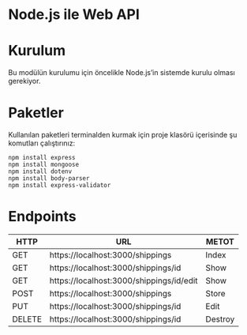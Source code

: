# Node.js ile Web API

# Kurulum
Bu modülün kurulumu için öncelikle Node.js’in sistemde kurulu olması gerekiyor. 

# Paketler
Kullanılan paketleri terminalden kurmak için proje klasörü içerisinde şu komutları çalıştırınız:
```
npm install express
npm install mongoose
npm install dotenv 
npm install body-parser
npm install express-validator
```

# Endpoints

|HTTP|URL|METOT|
|---|---|---|
|GET|    https://localhost:3000/shippings           |Index|
|GET|    https://localhost:3000/shippings/id        |Show|
|GET|    https://localhost:3000/shippings/id/edit   |Show|
|POST|   https://localhost:3000/shippings           |Store|
|PUT|    https://localhost:3000/shippings/id        |Edit|
|DELETE| https://localhost:3000/shippings/id        |Destroy| 


